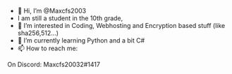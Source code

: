 - 👋 Hi, I’m @Maxcfs2003
- I am still a student in the 10th grade,
- 👀 I’m interested in Coding, Webhosting and Encryption based stuff (like sha256,512...)
- 🌱 I’m currently learning Python and a bit C#
- 📫 How to reach me:
 
On Discord:
Maxcfs20032#1417

<!---
Maxcfs2003/Maxcfs2003 is a ✨ special ✨ repository because its `README.md` (this file) appears on your GitHub profile.
You can click the Preview link to take a look at your changes.
--->
